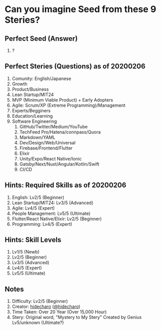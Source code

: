 # Can you imagine Seed from these 9 Steries?


## Perfect Seed (Answer)

1. ?


## Perfect Steries (Questions) as of 20200206

1. Comunity: English/Japanese
1. Growth
1. Product/Business
1. Lean Startup/MIT24
1. MVP (Minimum Viable Product) + Early Adopters
1. Agile: Scrum/XP (Extreme Programming)/Management
1. Experts/Begginers
1. Education/Learning
1. Software Engineering
    1. GitHub/Twitter/Medium/YouTube
    1. TechFeed Pro/Hatena/connpass/Quora
    1. Markdown/YAML
    1. Dev/Design/Web/Universal
    1. Firebase/Frontend/Flutter
    1. Elixir
    1. Unity/Expo/React Native/Ionic
    1. Gatsby/Next/Nuxt/Angular/Kotlin/Swift
    1. CI/CD


## Hints: Required Skills as of 20200206

1. English: Lv2/5 (Beginner)
1. Lean Startup/MIT24: Lv3/5 (Advanced)
1. Agile: Lv4/5 (Expert)
1. People Management: Lv5/5 (Ultimate)
1. Flutter/React Native/Elixir: Lv2/5 (Beginner)
1. Programming: Lv4/5 (Expert)


## Hints: Skill Levels

1. Lv1/5 (Newb)
1. Lv2/5 (Beginner)
1. Lv3/5 (Advanced)
1. Lv4/5 (Expert)
1. Lv5/5 (Ultimate)


## Notes

1. Difficulty: Lv2/5 (Beginner)
1. Creator: [hidecharo](https://github.com/hidecharo) ([@hidecharo](https://twitter.com/hidecharo))
1. Time Taken: Over 20 Year (Over 15,000 Hour)
1. Stery: Original word, "Mystery to My Stery" Created by Genius Lv5/unknown (Ultimate?)
